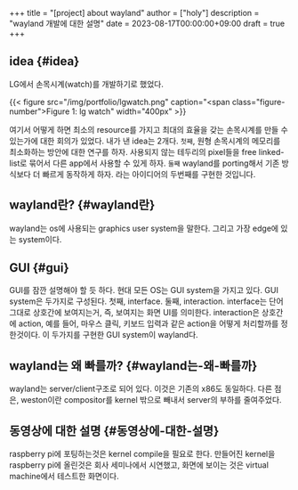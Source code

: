 +++
title = "[project] about wayland"
author = ["holy"]
description = "wayland 개발에 대한 설명"
date = 2023-08-17T00:00:00+09:00
draft = true
+++

## idea {#idea}

LG에서 손목시계(watch)를 개발하기로 했었다.

<a id="figure--lg watch"></a>

{{< figure src="/img/portfolio/lgwatch.png" caption="<span class=\"figure-number\">Figure 1: </span>lg watch" width="400px" >}}

여기서 어떻게 하면 최소의 resource를 가지고 최대의 효율을 갖는
손목시계를 만들 수 있는가에 대한 회의가 있었다. 내가 낸 idea는
2개다. `첫째`, 원형 손목시계의 메모리를 최소화하는 방안에 대한 연구를
하자. 사용되지 않는 테두리의 pixel들을 free linked-list로 묶어서 다른
app에서 사용할 수 있게 하자. `둘째` wayland를 porting해서 기존
방식보다 더 빠르게 동작하게 하자. 라는 아이디어의 두번째를 구현한
것입니다.


## wayland란? {#wayland란}

wayland는 os에 사용되는 graphics user system을 말한다. 그리고 가장
edge에 있는 system이다.


## GUI {#gui}

GUI를 잠깐 설명해야 할 듯 하다. 현대 모든 OS는 GUI system을 가지고
있다. GUI system은 두가지로 구성된다. 첫째, interface. 둘째,
interaction. interface는 단어 그대로 상호간에 보여지는거, 즉, 보여지는
화면 UI를 의미한다. interaction은 상호간에 action, 예를 들어, 마우스
클릭, 키보드 입력과 같은 action을 어떻게 처리할까를 정한것이다. 이
두가지를 구현한 GUI system이 wayland다.


## wayland는 왜 빠를까? {#wayland는-왜-빠를까}

wayland는 server/client구조로 되어 있다. 이것은 기존의 x86도
동일하다. 다른 점은, weston이란 compositor를 kernel 밖으로 빼내서
server의 부하를 줄여주었다.


## 동영상에 대한 설명 {#동영상에-대한-설명}

raspberry pi에 포팅하는것은 kernel compile을 필요로 한다. 만들어진
kernel을 raspberry pi에 올린것은 회사 세미나에서 시연했고, 화면에
보이는 것은 virtual machine에서 테스트한 화면이다.
